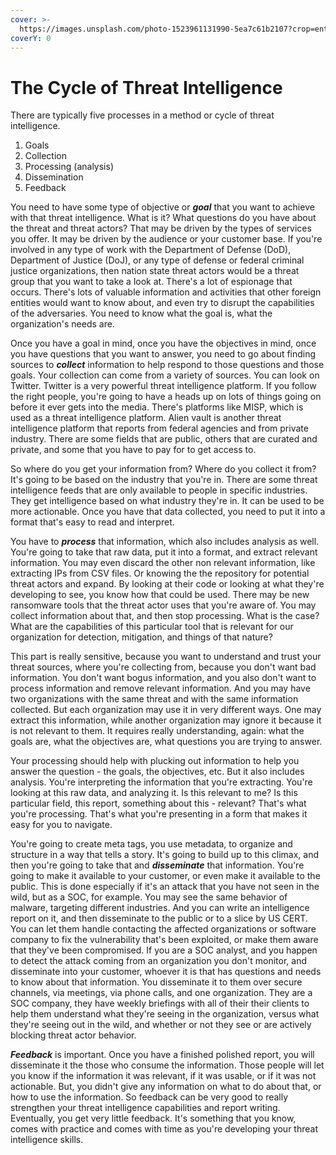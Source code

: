 ```yaml
---
cover: >-
  https://images.unsplash.com/photo-1523961131990-5ea7c61b2107?crop=entropy&cs=srgb&fm=jpg&ixid=MnwxOTcwMjR8MHwxfHNlYXJjaHw0fHx0ZWNofGVufDB8fHx8MTY0NTk5MDg4Mg&ixlib=rb-1.2.1&q=85
coverY: 0
---
```


# The Cycle of Threat Intelligence

There are typically five processes in a method or cycle of threat intelligence.&#x20;

1. Goals&#x20;
2. Collection
3. Processing (analysis)&#x20;
4. Dissemination&#x20;
5. Feedback

You need to have some type of objective or _**goal**_ that you want to achieve with that threat intelligence. What is it? What questions do you have about the threat and threat actors? That may be driven by the types of services you offer. It may be driven by the audience or your customer base. If you're involved in any type of work with the Department of Defense (DoD), Department of Justice (DoJ), or any type of defense or federal criminal justice organizations, then nation state threat actors would be a threat group that you want to take a look at. There's a lot of espionage that occurs. There's lots of valuable information and activities that other foreign entities would want to know about, and even try to disrupt the capabilities of the adversaries. You need to know what the goal is, what the organization's needs are.

Once you have a goal in mind, once you have the objectives in mind, once you have questions that you want to answer, you need to go about finding sources to _**collect**_ information to help respond to those questions and those goals. Your collection can come from a variety of sources. You can look on Twitter. Twitter is a very powerful threat intelligence platform. If you follow the right people, you're going to have a heads up on lots of things going on before it ever gets into the media. There's platforms like MISP, which is used as a threat intelligence platform. Alien vault is another threat intelligence platform that reports from federal agencies and from private industry. There are some fields that are public, others that are curated and private, and some that you have to pay for to get access to.&#x20;

So where do you get your information from? Where do you collect it from? It's going to be based on the industry that you're in. There are some threat intelligence feeds that are only available to people in specific industries. They get intelligence based on what industry they're in. It can be used to be more actionable. Once you have that data collected, you need to put it into a format that's easy to read and interpret.&#x20;

You have to _**process**_ that information, which also includes analysis as well. You're going to take that raw data, put it into a format, and extract relevant information. You may even discard the other non relevant information, like extracting IPs from CSV files. Or knowing the the repository for potential threat actors and expand. By looking at their code or looking at what they're developing to see, you know how that could be used. There may be new ransomware tools that the threat actor uses that you're aware of. You may collect information about that, and then stop processing. What is the case? What are the capabilities of this particular tool that is relevant for our organization for detection, mitigation, and things of that nature?&#x20;

This part is really sensitive, because you want to understand and trust your threat sources, where you're collecting from, because you don't want bad information. You don't want bogus information, and you also don't want to process information and remove relevant information. And you may have two organizations with the same threat and with the same information collected. But each organization may use it in very different ways. One may extract this information, while another organization may ignore it because it is not relevant to them. It requires really understanding, again: what the goals are, what the objectives are, what questions you are trying to answer.&#x20;

Your processing should help with plucking out information to help you answer the question - the goals, the objectives, etc. But it also includes analysis. You're interpreting the information that you're extracting. You're looking at this raw data, and analyzing it. Is this relevant to me? Is this particular field, this report, something about this - relevant? That's what you're processing. That's what you're presenting in a form that makes it easy for you to navigate.&#x20;

You're going to create meta tags, you use metadata, to organize and structure in a way that tells a story. It's going to build up to this climax, and then you're going to take that and _**disseminate**_ that information. You're going to make it available to your customer, or even make it available to the public. This is done especially if it's an attack that you have not seen in the wild, but as a SOC, for example. You may see the same behavior of malware, targeting different industries. And you can  write an intelligence report on it, and then disseminate to the public or to a slice by US CERT. You can let them handle contacting the affected organizations or software company to fix the vulnerability that's been exploited, or make them aware that they've been compromised. If you are a SOC analyst, and you happen to detect the attack coming from an organization you don't monitor, and disseminate into your customer, whoever it is that has questions and needs to know about that information. You disseminate it to them over secure channels, via meetings, via phone calls, and one organization. They are a SOC company, they have weekly briefings with all of their their clients to help them understand what they're seeing in the organization, versus what they're seeing out in the wild, and whether or not they see or are actively blocking threat actor behavior.&#x20;

_**Feedback**_ is important. Once you have a finished polished report, you will disseminate it the those who consume the information. Those people will let you know if the information it was relevant, if it was usable, or if it was not actionable. But, you didn't give any information on what to do about that, or how to use the information. So feedback can be very good to really strengthen your threat intelligence capabilities and report writing. Eventually, you get very little feedback. It's something that you know, comes with practice and comes with time as you're developing your threat intelligence skills.&#x20;
